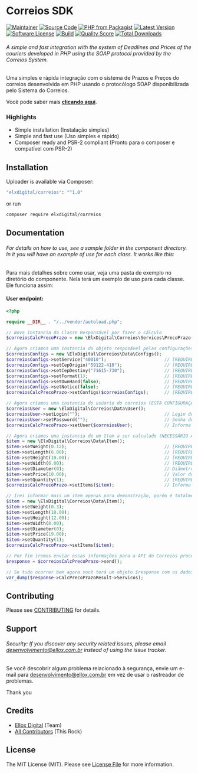 # Correios SDK

[![Maintainer](http://img.shields.io/badge/maintainer-@elxdigital-blue.svg?style=flat-square)](https://twitter.com/elxdigital)
[![Source Code](http://img.shields.io/badge/source-elxdigital/correios-blue.svg?style=flat-square)](https://github.com/elxdigital/correios)
[![PHP from Packagist](https://img.shields.io/packagist/php-v/elxdigital/correios.svg?style=flat-square)](https://packagist.org/packages/elxdigital/correios)
[![Latest Version](https://img.shields.io/github/release/elxdigital/correios.svg?style=flat-square)](https://github.com/elxdigital/correios/releases)
[![Software License](https://img.shields.io/badge/license-MIT-brightgreen.svg?style=flat-square)](LICENSE)
[![Build](https://img.shields.io/scrutinizer/build/g/elxdigital/correios.svg?style=flat-square)](https://scrutinizer-ci.com/g/elxdigital/correios)
[![Quality Score](https://img.shields.io/scrutinizer/g/elxdigital/correios.svg?style=flat-square)](https://scrutinizer-ci.com/g/elxdigital/correios)
[![Total Downloads](https://img.shields.io/packagist/dt/elxdigital/correios.svg?style=flat-square)](https://packagist.org/packages/celxdigital/correios)

###### A simple and fast integration with the system of Deadlines and Prices of the couriers developed in PHP using the SOAP protocol provided by the Correios System.

Uma simples e rápida integração com o sistema de Prazos e Preços do correios desenvolvida em PHP usando o protocólogo SOAP disponibilizada pelo Sistema do Correios.

Você pode saber mais **[clicando aqui](http://www.webdesignemfoco.com/img/files/original/Manual-Correios.pdf)**.

### Highlights

- Simple installation (Instalação simples)
- Simple and fast use (Uso simples e rápido)
- Composer ready and PSR-2 compliant (Pronto para o composer e compatível com PSR-2)

## Installation

Uploader is available via Composer:

```bash
"elxdigital/correios": "^1.0"
```

or run

```bash
composer require elxdigital/correios
```

## Documentation

###### For details on how to use, see a sample folder in the component directory. In it you will have an example of use for each class. It works like this:

Para mais detalhes sobre como usar, veja uma pasta de exemplo no diretório do componente. Nela terá um exemplo de uso para cada classe. Ele funciona assim:

#### User endpoint:

```php
<?php

require __DIR__ . "/../vendor/autoload.php";

// Nova Instancia da Classe Responsável por fazer o cálculo 
$correiosCalcPrecoPrazo = new \ElxDigital\Correios\Services\PrecoPrazo();

// Agora criamos uma instancia do objeto resposável pelas configurações do Frete (CONFIGURAÇÃO OBRIGATÓRIA)
$correiosConfigs = new \ElxDigital\Correios\Data\Configs();
$correiosConfigs->setService("40010");                      // [REQUIRED] 40010 SEDEX Varejo | 40045 SEDEX a Cobrar Varejo | 40215 SEDEX 10 Varejo | 40290 SEDEX Hoje Varejo | 41106 PAC Varejo (OBS: Você pode informar mais de um separando por vírgula)
$correiosConfigs->setCepOrigin("59122-410");                // [REQUIRED] CEP de Origem
$correiosConfigs->setCepDestiny("71615-730");               // [REQUIRED] CEP de Destino
$correiosConfigs->setFormat(1);                             // [REQUIRED] 1 – Formato caixa/pacote | 2 – Formato rolo/prisma | 3 - Envelope
$correiosConfigs->setOwnHand(false);                        // [REQUIRED] É mão própria?
$correiosConfigs->setNotice(false);                         // [REQUIRED] Notificar recebimento
$correiosCalcPrecoPrazo->setConfigs($correiosConfigs);      // [REQUIRED] Informa a intancia responsável as configurações

// Agora criamos uma instancia do usúario do correios (ESTA CONFIGURAÇÃO É TOTALMENTE OPCIONAL E PODE SER IGNORADA)
$correiosUser = new \ElxDigital\Correios\Data\User();
$correiosUser->setLogin("");                                // Login do Correios
$correiosUser->setPassword("");                             // Senha do Correios
$correiosCalcPrecoPrazo->setUser($correiosUser);            // Informa a instancia resposavel a conta do Correios

// Agora criamos uma instancia de um Item a ser calculado (NECESSÁRIO AO MENOS 1 ITEM)
$item = new \ElxDigital\Correios\Data\Item();   
$item->setWeight(0.12);                                     // [REQUIRED] Peso do Item
$item->setLength(6.00);                                     // [REQUIRED] Comprimento do Item
$item->setHeight(10.00);                                    // [REQUIRED] Altura do Item
$item->setWidth(6.00);                                      // [REQUIRED] Largura do Item
$item->setDiameter(0);                                      // Diâmetro do Item
$item->setPrice(10.00);                                     // Valor do Item
$item->setQuantity(1);                                      // [REQUIRED] Quantidade do Item
$correiosCalcPrecoPrazo->setItems($item);                   // Informa a instancia resposável nosso primeiro Item

// Irei informar mais um item apenas para demonstração, porém é totalmente opcional
$item = new \ElxDigital\Correios\Data\Item();   
$item->setWeight(0.3);                                     
$item->setLength(10.00);                                     
$item->setHeight(12.00);                                    
$item->setWidth(8.00);                                      
$item->setDiameter(0);                                      
$item->setPrice(19.00);                                     
$item->setQuantity(1);                                      
$correiosCalcPrecoPrazo->setItems($item);                   

// Por fim iremos enviar essas informações para a API do Correios processar e nos devolver nossas informações!
$response = $correiosCalcPrecoPrazo->send();

// Se tudo ocorrer bem agora você terá um objeto $response com os dados devolvidos pelos correios!
var_dump($response->CalcPrecoPrazoResult->Servicos);
```

## Contributing

Please see [CONTRIBUTING](https://github.com/elxdigital/uploader/blob/master/CONTRIBUTING.md) for details.

## Support

###### Security: If you discover any security related issues, please email desenvolvimento@ellox.com.br instead of using the issue tracker.

Se você descobrir algum problema relacionado à segurança, envie um e-mail para desenvolvimento@ellox.com.br em vez de usar o rastreador de problemas.

Thank you

## Credits

- [Ellox Digital](https://github.com/elxdigital) (Team)
- [All Contributors](https://github.com/elxdigital/correios/contributors) (This Rock)

## License

The MIT License (MIT). Please see [License File](https://github.com/elxdigital/correios/blob/master/LICENSE) for more information.